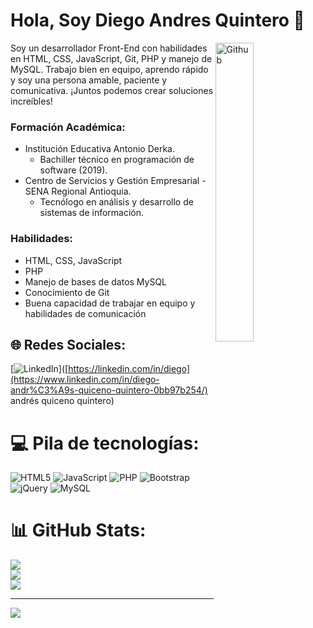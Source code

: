 # Hola, Soy Diego Andres Quintero 👋

<img width="35%" align="right" alt="Github" src="https://media.giphy.com/media/SvFocn0wNMx0iv2rYz/giphy.gif" />

Soy un desarrollador Front-End con habilidades en HTML, CSS, JavaScript, Git, PHP y manejo de MySQL. Trabajo bien en equipo, aprendo rápido y soy una persona amable, paciente y comunicativa. ¡Juntos podemos crear soluciones increíbles!

### Formación Académica:

+ Institución Educativa Antonio Derka.
    * Bachiller técnico en programación de software (2019).
+ Centro de Servicios y Gestión Empresarial - SENA Regional Antioquia.
    * Tecnólogo en análisis y desarrollo de sistemas de información.


### Habilidades:

* HTML, CSS, JavaScript
* PHP
* Manejo de bases de datos MySQL
* Conocimiento de Git
* Buena capacidad de trabajar en equipo y habilidades de comunicación

## 🌐 Redes Sociales:
[![LinkedIn](https://img.shields.io/badge/LinkedIn-%230077B5.svg?logo=linkedin&logoColor=white)]([https://linkedin.com/in/diego](https://www.linkedin.com/in/diego-andr%C3%A9s-quiceno-quintero-0bb97b254/) andrés quiceno quintero) 

# 💻 Pila de tecnologías:
![HTML5](https://img.shields.io/badge/html5-%23E34F26.svg?style=for-the-badge&logo=html5&logoColor=white) ![JavaScript](https://img.shields.io/badge/javascript-%23323330.svg?style=for-the-badge&logo=javascript&logoColor=%23F7DF1E) ![PHP](https://img.shields.io/badge/php-%23777BB4.svg?style=for-the-badge&logo=php&logoColor=white) ![Bootstrap](https://img.shields.io/badge/bootstrap-%23563D7C.svg?style=for-the-badge&logo=bootstrap&logoColor=white) ![jQuery](https://img.shields.io/badge/jquery-%230769AD.svg?style=for-the-badge&logo=jquery&logoColor=white) ![MySQL](https://img.shields.io/badge/mysql-%2300f.svg?style=for-the-badge&logo=mysql&logoColor=white)
# 📊 GitHub Stats:
![](https://github-readme-stats.vercel.app/api?username=DiegoQQ&theme=dark&hide_border=false&include_all_commits=false&count_private=false)<br/>
![](https://github-readme-streak-stats.herokuapp.com/?user=DiegoQQ&theme=dark&hide_border=false)<br/>
![](https://github-readme-stats.vercel.app/api/top-langs/?username=DiegoQQ&theme=dark&hide_border=false&include_all_commits=false&count_private=false&layout=compact)

---
[![](https://visitcount.itsvg.in/api?id=DiegoQQ&icon=0&color=0)](https://visitcount.itsvg.in)

<!-- Proudly created with GPRM ( https://gprm.itsvg.in ) -->
